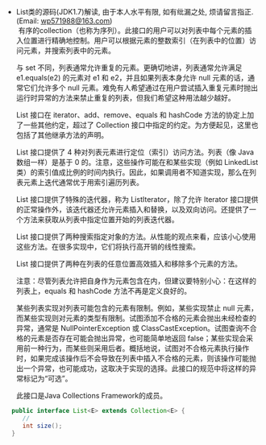 * List类的源码(JDK1.7)解读, 由于本人水平有限, 如有纰漏之处, 烦请留言指正. (Email: wp571988@163.com)   
  有序的collection（也称为序列）。此接口的用户可以对列表中每个元素的插入位置进行精确地控制。用户可以根据元素的整数索引（在列表中的位置）访问元素，并搜索列表中的元素。
  
  与 set 不同，列表通常允许重复的元素。更确切地讲，列表通常允许满足 e1.equals(e2) 的元素对 e1 和 e2，并且如果列表本身允许 null 元素的话，通常它们允许多个 null 元素。难免有人希望通过在用户尝试插入重复元素时抛出运行时异常的方法来禁止重复的列表，但我们希望这种用法越少越好。
  
  List 接口在 iterator、add、remove、equals 和 hashCode 方法的协定上加了一些其他约定，超过了 Collection 接口中指定的约定。为方便起见，这里也包括了其他继承方法的声明。

  List 接口提供了 4 种对列表元素进行定位（索引）访问方法。列表（像 Java 数组一样）是基于 0 的。注意，这些操作可能在和某些实现（例如 LinkedList 类）的索引值成比例的时间内执行。因此，如果调用者不知道实现，那么在列表元素上迭代通常优于用索引遍历列表。

  List 接口提供了特殊的迭代器，称为 ListIterator，除了允许 Iterator 接口提供的正常操作外，该迭代器还允许元素插入和替换，以及双向访问。还提供了一个方法来获取从列表中指定位置开始的列表迭代器。

  List 接口提供了两种搜索指定对象的方法。从性能的观点来看，应该小心使用这些方法。在很多实现中，它们将执行高开销的线性搜索。

  List 接口提供了两种在列表的任意位置高效插入和移除多个元素的方法。

  注意：尽管列表允许把自身作为元素包含在内，但建议要特别小心：在这样的列表上，equals 和 hashCode 方法不再是定义良好的。

  某些列表实现对列表可能包含的元素有限制。例如，某些实现禁止 null 元素，而某些实现则对元素的类型有限制。试图添加不合格的元素会抛出未经检查的异常，通常是 NullPointerException 或 ClassCastException。试图查询不合格的元素是否存在可能会抛出异常，也可能简单地返回 false；某些实现会采用前一种行为，而某些则采用后者。概括地说，试图对不合格元素执行操作时，如果完成该操作后不会导致在列表中插入不合格的元素，则该操作可能抛出一个异常，也可能成功，这取决于实现的选择。此接口的规范中将这样的异常标记为“可选”。

  此接口是Java Collections Framework的成员。
 
```java
  public interface List<E> extends Collection<E> {
     //
     int size();
  }
```
